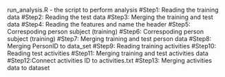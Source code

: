 run_analysis.R - the script to perform analysis
#Step1: Reading the training data
#Step2: Reading the test data
#Step3: Merging the training and test data
#Step4: Reading the features and name the header
#Step5: Correspoding person subject (training)
#Step6: Correspoding person subject (training)
#Step7: Merging training and test person data
#Step8: Merging PersonID to data_set
#Step9: Reading training activities
#Step10: Reading test activities
#Step11: Merging training and test activities data
#Step12:Connect activities ID to activities.txt
#Step13: Merging activities data to dataset
